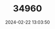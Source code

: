 ---
title: "34960"
category: "Magnolia nitida"
draft: false
date: 2024-02-22 13:03:50
languages:
  Chinese: ["Yunnan Nidanxingmulan"]
---